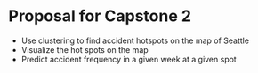 # Proposal for Capstone 2

- Use clustering to find accident hotspots on the map of Seattle
- Visualize the hot spots on the map 
- Predict accident frequency in a given week at a given spot
